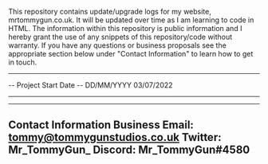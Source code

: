 This repository contains update/upgrade logs for my website, mrtommygun.co.uk. It will be updated over time as I am learning to code in HTML.
The information within this repository is public information and I hereby grant the use of any snippets of this repository/code without warranty.
If you have any questions or business proposals see the appropriate section below under "Contact Information" to learn how to get in touch.



----------------------------------------------------

-- Project Start Date --
   DD/MM/YYYY
   03/07/2022
   
 ---------------------------------------------------
 
 
 ---------------------------------------------------
 Contact Information
 Business Email: tommy@tommygunstudios.co.uk
 Twitter: Mr_TommyGun_
 Discord: Mr_TommyGun#4580
  ---------------------------------------------------
